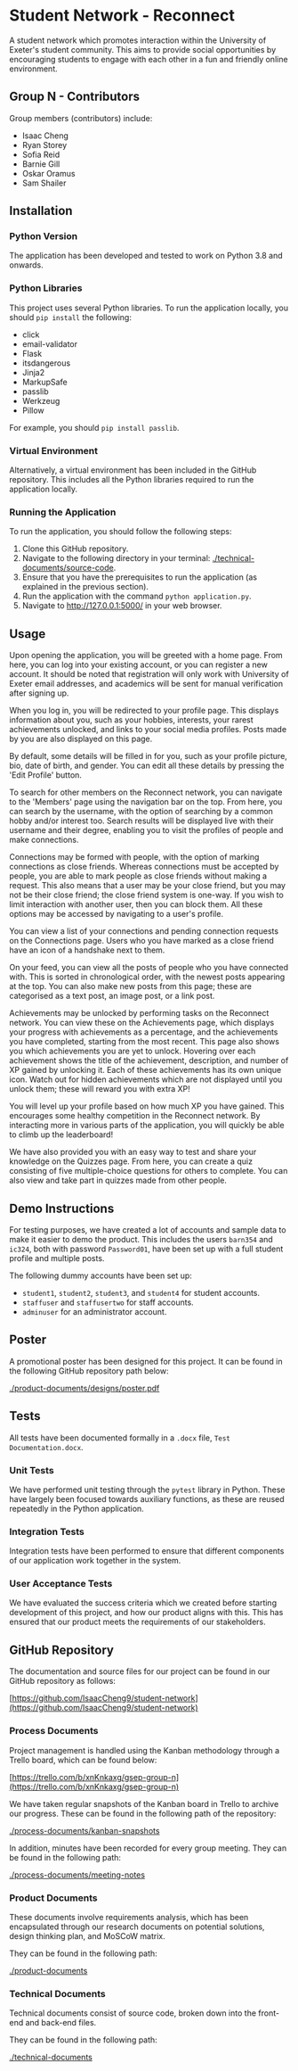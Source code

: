# Student Network - Reconnect

A student network which promotes interaction within the University of Exeter's
student community. This aims to provide social opportunities by encouraging
students to engage with each other in a fun and friendly online environment.

## Group N - Contributors

Group members (contributors) include:

- Isaac Cheng
- Ryan Storey
- Sofia Reid
- Barnie Gill
- Oskar Oramus
- Sam Shailer

## Installation

### Python Version

The application has been developed and tested to work on Python 3.8 and
onwards.

### Python Libraries

This project uses several Python libraries. To run the application locally, you
should `pip install` the following:

- click
- email-validator
- Flask
- itsdangerous
- Jinja2
- MarkupSafe
- passlib
- Werkzeug
- Pillow

For example, you should `pip install passlib`.

### Virtual Environment

Alternatively, a virtual environment has been included in the GitHub
repository. This includes all the Python libraries required to run the
application locally.

### Running the Application

To run the application, you should follow the following steps:

1. Clone this GitHub repository.
2. Navigate to the following directory in your terminal:
   [./technical-documents/source-code](./technical-documents/source-code).
3. Ensure that you have the prerequisites to run the application (as explained
   in the previous section).
4. Run the application with the command `python application.py`.
5. Navigate to http://127.0.0.1:5000/ in your web browser.

## Usage

Upon opening the application, you will be greeted with a home page. From here,
you can log into your existing account, or you can register a new account. It
should be noted that registration will only work with University of Exeter
email addresses, and academics will be sent for manual verification after
signing up.

When you log in, you will be redirected to your profile page. This displays
information about you, such as your hobbies, interests, your rarest
achievements unlocked, and links to your social media profiles. Posts made by
you are also displayed on this page.

By default, some details will be filled in for you, such as your profile
picture, bio, date of birth, and gender. You can edit all these details by
pressing the 'Edit Profile' button.

To search for other members on the Reconnect network, you can navigate to the
'Members' page using the navigation bar on the top. From here, you can search
by the username, with the option of searching by a common hobby and/or interest
too. Search results will be displayed live with their username and their
degree, enabling you to visit the profiles of people and make connections.

Connections may be formed with people, with the option of marking connections
as close friends. Whereas connections must be accepted by people, you are able
to mark people as close friends without making a request. This also means that
a user may be your close friend, but you may not be their close friend; the
close friend system is one-way. If you wish to limit interaction with another
user, then you can block them. All these options may be accessed by navigating
to a user's profile.

You can view a list of your connections and pending connection requests on the
Connections page. Users who you have marked as a close friend have an icon of a
handshake next to them.

On your feed, you can view all the posts of people who you have connected with.
This is sorted in chronological order, with the newest posts appearing at the
top. You can also make new posts from this page; these are categorised as a
text post, an image post, or a link post.

Achievements may be unlocked by performing tasks on the Reconnect network. You
can view these on the Achievements page, which displays your progress with
achievements as a percentage, and the achievements you have completed, starting
from the most recent. This page also shows you which achievements you are yet
to unlock. Hovering over each achievement shows the title of the achievement,
description, and number of XP gained by unlocking it. Each of these
achievements has its own unique icon. Watch out for hidden achievements which
are not displayed until you unlock them; these will reward you with extra XP!

You will level up your profile based on how much XP you have gained. This
encourages some healthy competition in the Reconnect network. By interacting
more in various parts of the application, you will quickly be able to climb up
the leaderboard!

We have also provided you with an easy way to test and share your knowledge on
the Quizzes page. From here, you can create a quiz consisting of five
multiple-choice questions for others to complete. You can also view and take
part in quizzes made from other people.

## Demo Instructions

For testing purposes, we have created a lot of accounts and sample data to make
it easier to demo the product. This includes the users `barn354` and `ic324`,
both with password `Password01`, have been set up with a full student profile
and multiple posts.

The following dummy accounts have been set up:

- `student1`, `student2`, `student3`, and `student4` for student accounts.
- `staffuser` and `staffusertwo` for staff accounts.
- `adminuser` for an administrator account.

## Poster

A promotional poster has been designed for this project. It can be found in the
following GitHub repository path below:

[./product-documents/designs/poster.pdf](./product-documents/designs/poster.pdf)

## Tests

All tests have been documented formally in a `.docx` file,
`Test Documentation.docx`.

### Unit Tests

We have performed unit testing through the `pytest` library in Python. These
have largely been focused towards auxiliary functions, as these are reused
repeatedly in the Python application.

### Integration Tests

Integration tests have been performed to ensure that different components of
our application work together in the system.

### User Acceptance Tests

We have evaluated the success criteria which we created before starting
development of this project, and how our product aligns with this. This has
ensured that our product meets the requirements of our stakeholders.

## GitHub Repository

The documentation and source files for our project can be found in our GitHub
repository as follows:

[https://github.com/IsaacCheng9/student-network](https://github.com/IsaacCheng9/student-network)

### Process Documents

Project management is handled using the Kanban methodology through a Trello
board, which can be found below:

[https://trello.com/b/xnKnkaxg/gsep-group-n](https://trello.com/b/xnKnkaxg/gsep-group-n)

We have taken regular snapshots of the Kanban board in Trello to archive our
progress. These can be found in the following path of the repository:

[./process-documents/kanban-snapshots](./process-documents/kanban-snapshots)

In addition, minutes have been recorded for every group meeting. They can be
found in the following path:

[./process-documents/meeting-notes](./process-documents/meeting-notes)

### Product Documents

These documents involve requirements analysis, which has been encapsulated
through our research documents on potential solutions, design thinking plan,
and MoSCoW matrix.

They can be found in the following path:

[./product-documents](./product-documents)

### Technical Documents

Technical documents consist of source code, broken down into the front-end and
back-end files.

They can be found in the following path:

[./technical-documents](./technical-documents)